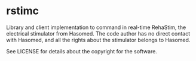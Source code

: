 # rstimc
Library and client implementation to command in real-time RehaStim, the electrical stimulator from Hasomed.
The code author has no direct contact with Hasomed, and all the rights about the stimulator belongs to Hasomed.

See LICENSE for details about the copyright for the software.
